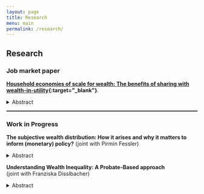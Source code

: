 ```yaml
---
layout: page
title: Research
menu: main
permalink: /research/
---
```



## Research


### Job market paper
<p> </p>

**[Household economies of scale for wealth: The benefits of sharing with wealth-in-utility](https://severin-rapp.github.io/assets/wealtheq_JMP.pdf){:target="_blank"}**.    
<details>
  <summary>Abstract</summary>
Measures of private wealth are often available only at the household or tax-unit level. But how does household wealth map into individual welfare? Analogous to household economies of scale for consumption, I argue that there are economies of scale to household wealth. This paper is the first to offer a methodology and empirical results to account for household wealth scale effects based on wealth-in-utility preferences. I propose economies of scale that differ by accumulation purpose – funding consumption as opposed to holding wealth for status or bequest motives (non-consumption). Presenting estimates of scale effects derived from stated preference data in the German Socio-Economic Panel (SOEP), I find that non-consumption economies of scale are almost perfect. In addition, the paper offers an empirical application to inequality measurement. Since non-consumption wealth matters primarily among wealthy households, adjusting household wealth for size primarily affects less affluent households, feeding into higher estimates of inequality. For example, the Palma ratio for Germany increases by up to 18\% once scale effects are taken into account, and the Gini index by 3\%. Beyond providing parameter estimates for a wealth-in-utility model with household size, the results have relevant applications in the measurement of inequality and optimal taxation.
</details>
<p> </p>


<hr style="border:.25px solid grey">

### Work in Progress
<p> </p>

**The subjective wealth distribution: How it arises and why it matters to inform (monetary) policy?**
(joint with Pirmin Fessler)
<details>
  <summary>Abstract</summary>
Recently, the influence of income and wealth distribution on aggregate savings receives considerable attention. While prior studies primarily address measured income distributions, we highlight the significance of individuals' subjective perceptions in economic decision-making. We investigate the link between an individual's perception of their wealth distribution rank and their savings behavior. Using unique wealth survey data, we reveal substantial bias in self-assessed distributional ranks. Our estimates indicate that individuals underestimating their wealth rank exhibit a savings rate roughly 50\% higher than those accurately assessing their position. This robust result holds after accounting for diverse household and individual characteristics and different functional forms. Furthermore, we introduce a novel instrument by leveraging a wage transparency law's implementation to identify a causal effect of similar order of magnitude. Our findings inform contemporary macroeconomic models and aid in evaluating the impact of social segregation and information bubbles on economic decisions mediated through individual relative wealth perceptions.</details>
<p> </p>

**Understanding Wealth Inequality: A Probate-Based approach**    
(joint with Franziska Disslbacher) 
<details>
  <summary>Abstract</summary>
The distribution of bequests is central to many economic questions of key significance in both research and policy. Economic behaviour in terms of labour supply, savings and consumption depend on bequests, and the distribution of estates allows for inferences about the distribution of wealth among the living. But how are bequests (and by extension, wealth) distributed, both vertically but also horizontally between individuals with different socioeconomic characteristics? This project digitizes and exploits a to-date unused administrative data source to take a fresh look at inheritances and wealth in Austria: Individual-level probate records that also cover the very top tail of the wealth distribution, unobserved in most other data sources. In addition to detailed data on individual balance sheets, the probate records also offer rich information on the characteristics of the deceased, along with some data on the heirs. While probate records reach back centuries, we focus on the time period from 2014 to 2019. The Austrian data is also of interest from an international perspective: In contrast to probate records employed in previous research, such as those for Italy and the UK, there is no missing population due to minimum asset thresholds. After providing a detailed analysis of the distribution of bequests, we proceed by employing the mortality multiplier method to draw inferences on the distribution of wealth among the living. Then, we benchmark the estimates with Austrian survey evidence. In addition to new insights about the precise composition of bequeathed assets and the characteristics of the testators, we expect the better coverage of the tails of the bequest-distribution to affect estimates of both levels and inequality. 
<p> </p>


<hr style="border:.25px solid grey">

### Journal publications
<p> </p>

**[Wealth and Welfare: Do Private and Public Safety Nets Compensate for Asset Poverty?](https://doi.org/10.17645/si.v11i1.5937){:target="_blank"}**, *Social Inclusion*, 2023, 11(1),  176–186.    
(joint with Stefan Humer)    
<details>
  <summary>Abstract</summary>
Economic shocks test the resilience of families around the world. Lockdowns, extended periods of unemployment, and inflation challenge the capabilities of private households to maintain their living standards whilst keeping their budgets in balance. Asset poverty is a concept invoked frequently to measure the capacity of private households to mitigate income loss by relying exclusively on their savings. In contrast to conventional asset poverty measures, we quantify the combined cushioning effect of private and public safety nets. Highlighting the importance of public safety nets and familial networks, this paper devises a modified concept of asset poverty: rather than purely simulating a household’s asset decumulation without replacement income, the modified indicator accounts for replacement income in a static setting. The empirical assessment of modified asset poverty in Europe and America combines harmonised microdata on household finances with simulations of institutional rules set by social insurance systems. Our results reveal how differences in social relations and institutional rules shape cross-country variation in the vulnerability of private households. We find that, in contrast to the US where the asset poverty of US families is particularly low, households in most European countries are less vulnerable because generous social security systems coexist with low private assets.  However, in some European countries, benefit generosity decreases the longer income losses last, exposing time dynamics in vulnerability. Complementing social insurance mechanisms, in countries such as Greece, households are more likely to receive financial support from family or friends. Cross-national heterogeneity in vulnerability suggests that a shock may have different implications across countries.
</details>
<p> </p>

<hr style="border:.25px solid grey">

### Book Chapters
<p> </p>

**[Armut, Soziale Ausgrenzung und Wohnen](https://emedien.arbeiterkammer.at/viewer/ppnresolver?id=AC16852491){:target="_blank"}** [Poverty, Social Exckusion and Housing], *Soziale Lage und Sozialpolitik in Österreich*, 2023, 24. 
(joint with Karin Heitzmann)
<details>
  <summary>Abstract</summary>
Against the background of multiple crises, welfare states face increasing challenges in maintaining living standards and combatting poverty. This contribution reviews the evidence with respect to poverty (risk) and homelessness in Austria, while assessing welfare state change in the past decade. It supplements traditional income-based measures with a discussion of material indicators of poverty, and discusses the important role of living costs and housing for the analysis of poverty in particular. Overall, the analysis highlights the need for policy-makers not only to rely on employment as a poverty reduction strategy, but also to ensure wage growth and the provision of basic goods and services to keep the cost of living moderate.
</details>
<p> </p>


<hr style="border:.25px solid grey">

### Working papers 
<p> </p>

**[Wealth distribution and household economies of scale: Do families matter for ineqality?](https://research.wu.ac.at/ws/portalfiles/portal/35839119/WP336.pdf){:target="_blank"}**, *Department of Economics Working Paper Series*, 2023, No. 336  
<details>
  <summary>Abstract</summary>
Wealth inequality assumes a central role in the debate on economic inequality. Yet, in contrast to the literature on income distribution, the role of the household in moderating inequality remains poorly understood. This paper argues that economies of scale to household wealth matter crucially, offering both a methodology and empirical results to account for household scale effects. As wealth enters individual utility directly (not at least due to bequest motives), it is possible to test for economies of scale in components of household wealth held for such non-consumption purposes, which may differ from traditional consumption scale effects. Using the model of a capitalist-spirit bequest motive to formalise the decision of allocating wealth between consumption and non-consumption purposes, this paper is the first to offer a concept of economies of scale for wealth rather than an ad-hoc approach. Adapting the model to accommodate household size effects, the second contribution of this paper is to estimate wealth economies of scale using satisfaction data from the German Socio-Economic Panel (SOEP), drawing on a non-linear estimator to recover structural model parameters. Next, the article appraises the implications of scale effects adjustments for the distribution of household wealth in Germany. Overall, the findings suggest that non-consumption economies of scale are almost perfect. Since non-consumption wealth matters primarily among the affluent households, adjusting household wealth for size does not affect them strongly, feeding into higher estimates of inequality. For example, the Palma ratio for Germany in 2012 increases by 17.1\% once scale effects are taken into account, and the Gini index by 3\%. The results do not only inform the academic literature on scale effects, and thus the measurement of inequality and living conditions, but also provides a new perspective on the influence of bequest (motives) on wealth inequality. 
</details>
<p> </p>

**[Asset Bias in Household Needs Measurement](https://research.wu.ac.at/ws/portalfiles/portal/16968378/Rapp_2021_INEQ_WP_22.pdf){:target="_blank"}**, *INEQ Working Paper Series*, 2021, No. 22    
<details>
  <summary>Abstract</summary>
Increasingly, the estimation of household equivalence scales relies on subjec-tive data. This approach challenges not only traditional methodology, but alsoprovides systematically lower estimates of household needs compared to othermethods. I offer a novel take on this puzzle and argue that the failure to accountfor private wealth in subjective measurement is part of the explanation of whyhousehold financial needs appear to be low. Wealthy survey respondents claimto be satisfied with less income, as they can draw on their asset buffer to main-tain a given living standard. Capitalising on SOEP survey data, I find that thefinancial needs of a household comprising five members relative to a referencehousehold might be underestimated by up to 20% if wealth is not accountedfor. Equivalence scales are central to poverty and inequality measurement, thedesign of social transfer systems and many other applications. Therefore, it iscrucial to account for asset ownership when drawing on estimates that rely onthe subjective methodology.
</details>
<p> </p>

<hr style="border:.25px solid grey">

### Research reports 
<p> </p>

**[Vermögen in Wien. Ungleichheit und Öffentliches Eigentum](https://www.digital.wienbibliothek.at/wbrup/download/pdf/3404254?originalFilename=true){:target="_blank"}** [Wealth in Vienna. Inequality and public ownership], City of Vienna Municipal Department No. 23, 2021     
(joint with Robert Lasser, Vanessa Lechinger and Cara Dabrowski) 
<details>
  <summary>Abstract</summary>
The distribution of wealth is a central object of interest in both academics and policy-making. While much research on wealth focuses on the national level, this paper provides insights on the sub-national level, providing evidence on wealth inequality in Vienna in a comparison with other Austrian regions. Based on regionally stratified data from the Austrian Household Finance and Consumption Survey (HFCS), the analysis makes three main contributions. Firstly, in addition to vertical inequality, we explore disparities in household wealth across different types of households and between men and women at the subnational level. Secondly, the paper develops a concept of augmented wealth, which adds housing wealth held by the non-profit sector (municipal housing, housing associations, …) to the private wealth of households that benefit most from it. Lastly, we study the relationship between our measure of augmented wealth and life satisfaction. While overall wealth inequality is much higher than income inequality in Austria, the paper finds that the distribution of wealth is particularly dispersed in Vienna relative to the rest of the country. However, focusing on housing-augmented wealth attenuates the regional differences. When turning to the relationship between housing-augmented wealth and subjective satisfaction outcomes, the article shows a positive association between the augmented component of wealth and life satisfaction. Given the important quantitative implications of our augmented wealth measure in cross-regional comparisons and its association with wellbeing-outcomes, the findings point towards the importance of exploring different concepts of wealth in wealth research.  
</details>
<p> </p>

**[Kinderkosten - Berechnungsmethoden & Bandbreiten](https://www.wu.ac.at/fileadmin/wu/d/ri/ineq/Projekte/Kinderkosten/INEQ_Kinderkosten_BerechnungsmethodenBandbreiten.pdf){:target="_blank"}** [The cost of children. Methods and bandwidths], City of Vienna Municipal Department No. 40, 2020    
(joint with Stefan Humer)
<details>
  <summary>Abstract</summary>
How much resources do families with children need relative to childless households? Which methods are suitable to measuring such costs of children? These questions are highly relevant, not at least when it comes to calibrating the generosity of public transfers, such as means-tested minimum income schemes. This paper reviews the vast literature on the cost of children and equivalence scales, highlighting the blind spots of scholarship and summarising the empirical estimates of child-costs in Austria. We begin with an assessment of a number of methods applied to compute the costs of children, showing that no single approach outperforms the others in all dimensions. In view of their theoretical foundations, the most popular approaches in Austria are subject to criticism in the international literature. Given the broad variety of methods, we argue that the purpose of the analysis is crucial to the choice of the methodological approach. The costs of children computed for assisting prospective families with their financial planning will be an ill-suited evidence-base for the design minimum income schemes. The meta-analysis of the costs of children in Austria suggests that the needs of the first child range between one and two thirds of an adult’s needs. At the same time, the evidence for the existence of economies of scale is ambiguous. Constructing bandwidths for child costs shades the diversity of the results, shaped by different methodological approaches. Deriving costs in currency units crucially depends on the assumptions made regarding the reference value of the needs of childless households. Looking forward, our results point out that future attempts to compute the costs of children should pay particular attention to capturing the living conditions of single households, multigenerational households and patchwork families. At the same time, research needs to address the heterogeneous needs of households along the income distribution. Lastly, scholarship should consider how to combine approaches and synthesise results appropriately to produce more accessible and user-friendly statistics.
</details>
<p> </p>

**[Entwicklung und Verteilung von Lebenshaltungskosten in Österreich](https://www.sozialministerium.at/dam/jcr:6576e9e9-5735-4d94-8d55-240eb2251afd/2018_ineq_lebenshaltungskosten.pdf){:target="_blank"}** [Development and distributional impact of inflation], Austrian Federal Ministry for Work, Social Affairs, Health and Consumer Protection, 2018     
(joint with Stefan Humer) 
